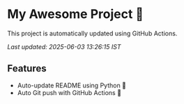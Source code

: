 # My Awesome Project 🚀

This project is automatically updated using GitHub Actions.

_Last updated: 2025-06-03 13:26:15 IST_

## Features
- Auto-update README using Python 🐍
- Auto Git push with GitHub Actions 🤖
